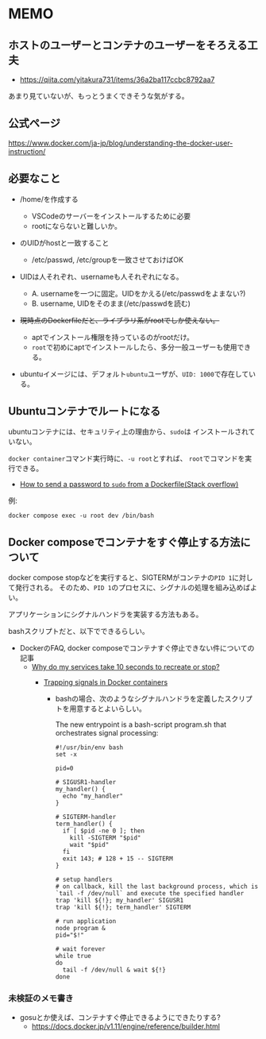 
# MEMO

## ホストのユーザーとコンテナのユーザーをそろえる工夫

- https://qiita.com/yitakura731/items/36a2ba117ccbc8792aa7

あまり見ていないが、もっとうまくできそうな気がする。


## 公式ページ

https://www.docker.com/ja-jp/blog/understanding-the-docker-user-instruction/

## 必要なこと

- /home/<username>を作成する
  - VSCodeのサーバーをインストールするために必要
  - rootにならないと難しいか。
- <username>のUIDがhostと一致すること
  - /etc/passwd, /etc/groupを一致させておけばOK
- UIDは人それぞれ、usernameも人それぞれになる。
  - A. usernameを一つに固定。UIDをかえる(/etc/passwdをよまない?)
  - B. username, UIDをそのまま(/etc/passwdを読む)

- ~~現時点のDockerfileだと、ライブラリ系がrootでしか使えない。~~
  - aptでインストール権限を持っているのがrootだけ。
  - `root`で初めにaptでインストールしたら、多分一般ユーザーも使用できる。


- ubuntuイメージには、デフォルト`ubuntu`ユーザが、`UID: 1000`で存在している。

## Ubuntuコンテナでルートになる

ubuntuコンテナには、セキュリティ上の理由から、`sudo`は
インストールされていない。

`docker container`コマンド実行時に、`-u root`とすれば、
`root`でコマンドを実行できる。

- [How to send a password to `sudo` from a Dockerfile(Stack overflow)](https://stackoverflow.com/questions/44630072/how-to-send-a-password-to-sudo-from-a-dockerfile)

例: 

```
docker compose exec -u root dev /bin/bash
```

## Docker composeでコンテナをすぐ停止する方法について

docker compose stopなどを実行すると、SIGTERMがコンテナの`PID 1`に対して発行される。
そのため、`PID 1`のプロセスに、シグナルの処理を組み込めばよい。

アプリケーションにシグナルハンドラを実装する方法もある。

bashスクリプトだと、以下でできるらしい。

- DockerのFAQ, docker composeでコンテナすぐ停止できない件についての記事
  - [Why do my services take 10 seconds to recreate or stop?](https://docs.docker.com/compose/support-and-feedback/faq/#why-do-my-services-take-10-seconds-to-recreate-or-stop)
    - [Trapping signals in Docker containers](https://medium.com/@gchudnov/trapping-signals-in-docker-containers-7a57fdda7d86)
  
      - bashの場合、次のようなシグナルハンドラを定義したスクリプトを用意するとよいらしい。
    
        The new entrypoint is a bash-script program.sh that orchestrates signal processing:
        ```
        #!/usr/bin/env bash
        set -x
  
        pid=0
  
        # SIGUSR1-handler
        my_handler() {
          echo "my_handler"
        }
  
        # SIGTERM-handler
        term_handler() {
          if [ $pid -ne 0 ]; then
            kill -SIGTERM "$pid"
            wait "$pid"
          fi
          exit 143; # 128 + 15 -- SIGTERM
        }
  
        # setup handlers
        # on callback, kill the last background process, which is `tail -f /dev/null` and execute the specified handler
        trap 'kill ${!}; my_handler' SIGUSR1
        trap 'kill ${!}; term_handler' SIGTERM
  
        # run application
        node program &
        pid="$!"
  
        # wait forever
        while true
        do
          tail -f /dev/null & wait ${!}
        done
        ```

### 未検証のメモ書き

- gosuとか使えば、コンテナすぐ停止できるようにできたりする?
  - https://docs.docker.jp/v1.11/engine/reference/builder.html
